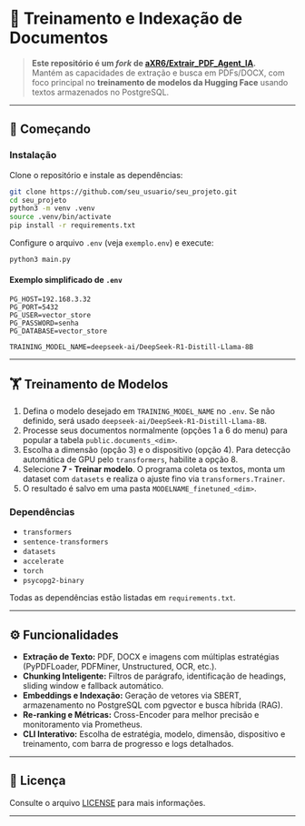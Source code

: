 # 🧠 Treinamento e Indexação de Documentos

> **Este repositório é um _fork_ de [aXR6/Extrair_PDF_Agent_IA](https://github.com/aXR6/Extrair_PDF_Agent_IA).**  
> Mantém as capacidades de extração e busca em PDFs/DOCX, com foco principal no **treinamento de modelos da Hugging Face** usando textos armazenados no PostgreSQL.

---

## 🚀 Começando

### Instalação

Clone o repositório e instale as dependências:

```bash
git clone https://github.com/seu_usuario/seu_projeto.git
cd seu_projeto
python3 -m venv .venv
source .venv/bin/activate
pip install -r requirements.txt
```

Configure o arquivo `.env` (veja `exemplo.env`) e execute:

```bash
python3 main.py
```

#### Exemplo simplificado de `.env`

```env
PG_HOST=192.168.3.32
PG_PORT=5432
PG_USER=vector_store
PG_PASSWORD=senha
PG_DATABASE=vector_store

TRAINING_MODEL_NAME=deepseek-ai/DeepSeek-R1-Distill-Llama-8B
```

---

## 🏋️ Treinamento de Modelos

1. Defina o modelo desejado em `TRAINING_MODEL_NAME` no `.env`. Se não definido, será usado `deepseek-ai/DeepSeek-R1-Distill-Llama-8B`.
2. Processe seus documentos normalmente (opções 1 a 6 do menu) para popular a tabela `public.documents_<dim>`.
3. Escolha a dimensão (opção 3) e o dispositivo (opção 4). Para detecção automática de GPU pelo `transformers`, habilite a opção 8.
4. Selecione **7 - Treinar modelo**. O programa coleta os textos, monta um dataset com `datasets` e realiza o ajuste fino via `transformers.Trainer`.
5. O resultado é salvo em uma pasta `MODELNAME_finetuned_<dim>`.

### Dependências

- `transformers`
- `sentence-transformers`
- `datasets`
- `accelerate`
- `torch`
- `psycopg2-binary`

Todas as dependências estão listadas em `requirements.txt`.

---

## ⚙️ Funcionalidades

- **Extração de Texto:** PDF, DOCX e imagens com múltiplas estratégias (PyPDFLoader, PDFMiner, Unstructured, OCR, etc.).
- **Chunking Inteligente:** Filtros de parágrafo, identificação de headings, sliding window e fallback automático.
- **Embeddings e Indexação:** Geração de vetores via SBERT, armazenamento no PostgreSQL com pgvector e busca híbrida (RAG).
- **Re-ranking e Métricas:** Cross-Encoder para melhor precisão e monitoramento via Prometheus.
- **CLI Interativo:** Escolha de estratégia, modelo, dimensão, dispositivo e treinamento, com barra de progresso e logs detalhados.

---

## 📄 Licença

Consulte o arquivo [LICENSE](./LICENSE) para mais informações.

---
